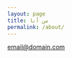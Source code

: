 ```yaml
---
layout: page
title: من أنا
permalink: /about/
---
```



[email@domain.com](mailto:ahmed.elaraby.official@gmail.com)
